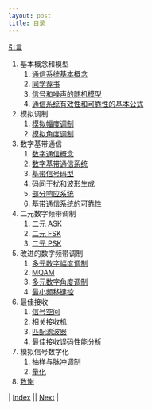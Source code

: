 ```yaml
---
layout: post
title: 目录
---
```


[引言](0-1-intro)

1. 基本概念和模型
   1. [通信系统基本概念](0-5-overview)
   2. [同学荐书](0-7-lib-2023)
   3. [信号和噪声的随机模型](1-3-random)
   4. [通信系统有效性和可靠性的基本公式](1-13-shannon)
2. 模拟调制
   1. [模拟幅度调制](3-3-am)
   2. [模拟角度调制](3-5-fm)
3. 数字基带通信
   1. [数字通信概念](4-1-digital)
   2. [数字基带通信系统](4-3-baseband)
   3. [基带信号码型](4-5-codeshape)
   4. [码间干扰和波形生成](4-7-isi)
   5. [部分响应系统](4-9-partial)
   6. [基带通信系统的可靠性](4-11-error)
4. 二元数字频带调制
   1. [二元 ASK](5-3-2ask)
   2. [二元 FSK](5-5-2fsk)
   3. [二元 PSK](5-7-2psk)
5. 改进的数字频带调制
    1. [多元数字幅度调制](5-9-mask)
    2. [MQAM](5-11-qam)
    3. [多元数字角度调制](5-13-mpsk)
    4. [最小频移键控](5-17-msk)
6. 最佳接收
    1. [信号空间](6-3-signal-space)
    2. [相关接收机](6-5-correlation)
    3. [匹配滤波器](6-7-match-filter)
    4. [最佳接收误码性能分析](6-9-error)
7. 模拟信号数字化
    1. [抽样与脉冲调制](7-1-sampling)
    2. [量化](7-3-quanti)
9. [致谢](99-note)

| [Index](../) || [Next](0-1-intro) |
